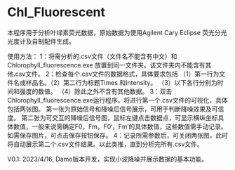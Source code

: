 # Chl_Fluorescent

本程序用于分析叶绿素荧光数据，原始数据为使用Agilent Cary Eclipse 荧光分光光度计及自制配件生成。

使用方法：
1：将需分析的.csv文件（文件名不能含有中文）和 Chlorophyll_fluorescence.exe 放置到同一文件夹。该文件夹内不能含有其他.csv文件。
2：检查每个.csv文件的数据格式，具体要求包括 （1）第一行为文件名或样品名。（2）第二行为标题Times 和Intensity。 （3）以下各行分别为时间和强度的数值。 （4）除此之外不含有其他数据。
3：双击Chlorophyll_fluorescence.exe运行程序，将进行第一个.csv文件的可视化，具体包括两张图。 第一张为原始信号和降噪后信号展示，可用于判断降噪效果及可信度。 第二张为可交互的降噪后信号图，鼠标左键点击数据点，可显示横纵坐标具体数值，一般来说需确定F0，Fm，F0‘，Fm’的具体数值，这些数值需手动记录。 如需保存图片，可点击保存按钮保存。
4：记录所需参数后，可关闭两张图，此时将自动展示第二个.csv文件结果。以此类推，直到分析完所有.csv文件。






V0.1: 2023/4/16, Damo版本开发，实现小波降噪并展示数据的基本功能。
